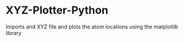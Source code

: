 # XYZ-Plotter-Python
Imports and XYZ file and plots the atom locations using the matplotlib library
